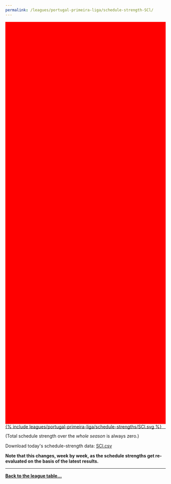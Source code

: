```yaml
---
permalink: /leagues/portugal-primeira-liga/schedule-strength-SCl/
---
```


<style>
.svg-wrap {
    background-color:red;
    height:0;
    padding-top:250%; /* 350px/550px */
    position: relative;
}

svg {
    background-color: white;
    height: 100%;
    display:block;
    width: 100%;
    position: absolute;
    top:0;
    left:0;
}
</style>


<div class="svg-wrap">
{% include leagues/portugal-primeira-liga/schedule-strengths/SCl.svg %}
</div>

-----

(Total schedule strength over the *whole season* is always zero.)


Download today's schedule-strength data: [SCl.csv](/assets/leagues/portugal-primeira-liga/2019/schedule-strengths/SCl.csv)

**Note that this changes, week by week, as the schedule strengths get re-evaluated on the
basis of the latest results.**

-----

[**Back to the league table...**](/leagues/portugal-primeira-liga)


